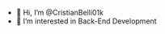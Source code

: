 - 👋 Hi, I’m @CristianBelli01k
- 👀 I’m interested in Back-End Development

<!---
CristianBelli01k/CristianBelli01k is a ✨ special ✨ repository because its `README.md` (this file) appears on your GitHub profile.
You can click the Preview link to take a look at your changes.
--->
